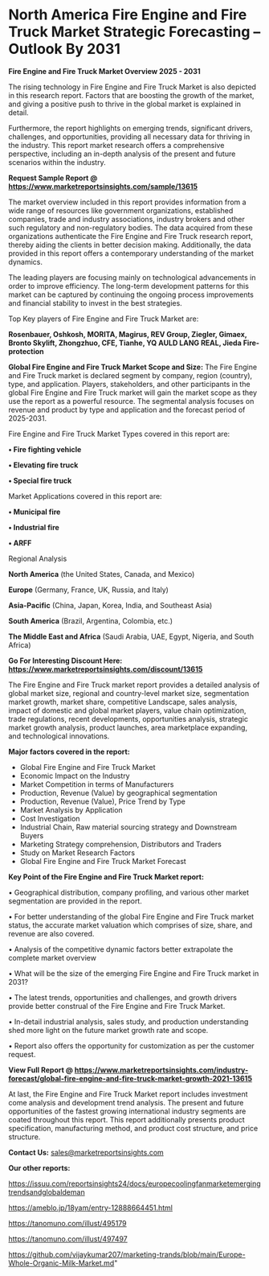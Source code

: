 # North America Fire Engine and Fire Truck Market Strategic Forecasting – Outlook By 2031

<Strong> Fire Engine and Fire Truck Market Overview 2025 - 2031</strong>

The rising technology in Fire Engine and Fire Truck Market is also depicted in this research report. Factors that are boosting the growth of the market, and giving a positive push to thrive in the global market is explained in detail.

Furthermore, the report highlights on emerging trends, significant drivers, challenges, and opportunities, providing all necessary data for thriving in the industry. This report market research offers a comprehensive perspective, including an in-depth analysis of the present and future scenarios within the industry.

<strong>Request Sample Report @ <a href=https://www.marketreportsinsights.com/sample/13615>https://www.marketreportsinsights.com/sample/13615</a></strong>

The market overview included in this report provides information from a wide range of resources like government organizations, established companies, trade and industry associations, industry brokers and other such regulatory and non-regulatory bodies. The data acquired from these organizations authenticate the Fire Engine and Fire Truck research report, thereby aiding the clients in better decision making. Additionally, the data provided in this report offers a contemporary understanding of the market dynamics.

The leading players are focusing mainly on technological advancements in order to improve efficiency. The long-term development patterns for this market can be captured by continuing the ongoing process improvements and financial stability to invest in the best strategies.

Top Key players of Fire Engine and Fire Truck Market are:

<strong>Rosenbauer, Oshkosh, MORITA, Magirus, REV Group, Ziegler, Gimaex, Bronto Skylift, Zhongzhuo, CFE, Tianhe, YQ AULD LANG REAL, Jieda Fire-protection</strong>

<strong><b>Global Fire Engine and Fire Truck Market Scope and Size:</b></strong>
The Fire Engine and Fire Truck market is declared segment by company, region (country), type, and application. Players, stakeholders, and other participants in the global Fire Engine and Fire Truck market will gain the market scope as they use the report as a powerful resource. The segmental analysis focuses on revenue and product by type and application and the forecast period of 2025-2031.

Fire Engine and Fire Truck Market Types covered in this report are:

<strong>• Fire fighting vehicle

• Elevating fire truck

• Special fire truck</strong>

Market Applications covered in this report are:

<strong>• Municipal fire

• Industrial fire

• ARFF</strong> 

Regional Analysis

<strong>North America</strong> (the United States, Canada, and Mexico)

<strong>Europe</strong> (Germany, France, UK, Russia, and Italy)

<strong>Asia-Pacific</strong> (China, Japan, Korea, India, and Southeast Asia)

<strong>South America</strong> (Brazil, Argentina, Colombia, etc.)

<strong>The Middle East and Africa</strong> (Saudi Arabia, UAE, Egypt, Nigeria, and South Africa)

<strong>Go For Interesting Discount Here: <a href=https://www.marketreportsinsights.com/discount/13615>https://www.marketreportsinsights.com/discount/13615</a></strong>

The Fire Engine and Fire Truck market report provides a detailed analysis of global market size, regional and country-level market size, segmentation market growth, market share, competitive Landscape, sales analysis, impact of domestic and global market players, value chain optimization, trade regulations, recent developments, opportunities analysis, strategic market growth analysis, product launches, area marketplace expanding, and technological innovations.

<strong><b>Major factors covered in the report:</b></strong>
<ul>
  <li>Global Fire Engine and Fire Truck Market </li>
  <li>Economic Impact on the Industry</li>
  <li>Market Competition in terms of Manufacturers</li>
  <li>Production, Revenue (Value) by geographical segmentation</li>
  <li>Production, Revenue (Value), Price Trend by Type</li>
  <li>Market Analysis by Application</li>
  <li>Cost Investigation</li>
  <li>Industrial Chain, Raw material sourcing strategy and Downstream Buyers</li>
  <li>Marketing Strategy comprehension, Distributors and Traders</li>
  <li>Study on Market Research Factors</li>
  <li>Global Fire Engine and Fire Truck Market Forecast</li>
</ul>

<strong><b>Key Point of the Fire Engine and Fire Truck Market report:</b></strong>

• Geographical distribution, company profiling, and various other market segmentation are provided in the report.

• For better understanding of the global Fire Engine and Fire Truck market status, the accurate market valuation which comprises of size, share, and revenue are also covered.

• Analysis of the competitive dynamic factors better extrapolate the complete market overview

• What will be the size of the emerging Fire Engine and Fire Truck market in 2031?

• The latest trends, opportunities and challenges, and growth drivers provide better construal of the Fire Engine and Fire Truck Market.

• In-detail industrial analysis, sales study, and production understanding shed more light on the future market growth rate and scope.

• Report also offers the opportunity for customization as per the customer request.

<strong><b>View Full Report @ <a href=https://www.marketreportsinsights.com/industry-forecast/global-fire-engine-and-fire-truck-market-growth-2021-13615>https://www.marketreportsinsights.com/industry-forecast/global-fire-engine-and-fire-truck-market-growth-2021-13615</a></b></strong>


At last, the Fire Engine and Fire Truck Market report includes investment come analysis and development trend analysis. The present and future opportunities of the fastest growing international industry segments are coated throughout this report. This report additionally presents product specification, manufacturing method, and product cost structure, and price structure.

<strong>Contact Us:</strong>
sales@marketreportsinsights.com

<strong>Our other reports:</strong>

<a href=https://issuu.com/reportsinsights24/docs/europecoolingfanmarketemergingtrendsandglobaldeman>https://issuu.com/reportsinsights24/docs/europecoolingfanmarketemergingtrendsandglobaldeman</a>

<a href=https://ameblo.jp/18yam/entry-12888664451.html>https://ameblo.jp/18yam/entry-12888664451.html</a>

<a href=https://tanomuno.com/illust/495179>https://tanomuno.com/illust/495179</a>

<a href=https://tanomuno.com/illust/497497>https://tanomuno.com/illust/497497</a>

<a href=https://github.com/vijaykumar207/marketing-trands/blob/main/Europe-Whole-Organic-Milk-Market.md>https://github.com/vijaykumar207/marketing-trands/blob/main/Europe-Whole-Organic-Milk-Market.md</a>"
